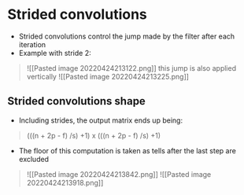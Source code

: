 # Strided convolutions
- Strided convolutions control the jump made by the filter after each iteration
- Example with stride 2:

>![[Pasted image 20220424213122.png]]
this jump is also applied vertically
>![[Pasted image 20220424213225.png]]

## Strided convolutions shape
- Including strides, the output matrix ends up being:
> (((n + 2p - f) /s) +1) x (((n + 2p - f) /s) +1)
-  The floor of this computation is taken as tells after the last step are excluded

>![[Pasted image 20220424213842.png]]
>![[Pasted image 20220424213918.png]]